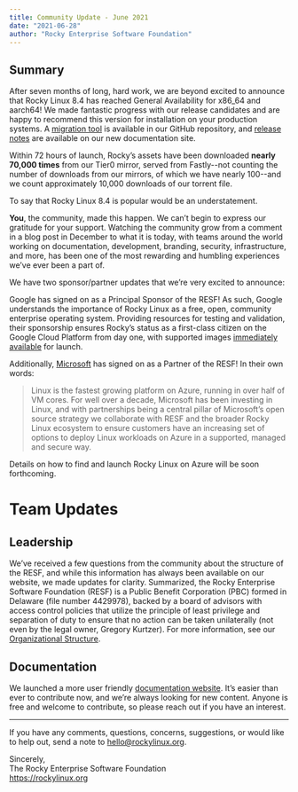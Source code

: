 ```yaml
---
title: Community Update - June 2021
date: "2021-06-28"
author: "Rocky Enterprise Software Foundation"
---
```


## Summary

After seven months of long, hard work, we are beyond excited to announce that Rocky Linux 8.4 has reached General Availability for x86_64 and aarch64! We made fantastic progress with our release candidates and are happy to recommend this version for installation on your production systems. A [migration tool](https://github.com/rocky-linux/rocky-tools/tree/main/migrate2rocky) is available in our GitHub repository, and [release notes](https://docs.rockylinux.org/release_notes/8_4/) are available on our new documentation site.

Within 72 hours of launch, Rocky’s assets have been downloaded **nearly 70,000 times** from our Tier0 mirror, served from Fastly--not counting the number of downloads from our mirrors, of which we have nearly 100--and we count approximately 10,000 downloads of our torrent file.

To say that Rocky Linux 8.4 is popular would be an understatement.

**You**, the community, made this happen. We can’t begin to express our gratitude for your support. Watching the community grow from a comment in a blog post in December to what it is today, with teams around the world working on documentation, development, branding, security, infrastructure, and more, has been one of the most rewarding and humbling experiences we’ve ever been a part of.

We have two sponsor/partner updates that we’re very excited to announce:

Google has signed on as a Principal Sponsor of the RESF! As such, Google understands the importance of Rocky Linux as a free, open, community enterprise operating system. Providing resources for testing and validation, their sponsorship ensures Rocky’s status as a first-class citizen on the Google Cloud Platform from day one, with supported images [immediately available](https://cloud.google.com/compute/docs/images/os-details#rocky_linux) for launch.

Additionally, [Microsoft](https://azure.microsoft.com/en-us/) has signed on as a Partner of the RESF! In their own words:

> Linux is the fastest growing platform on Azure, running in over half of VM cores. For well over a decade, Microsoft has been investing in Linux, and with partnerships being a central pillar of Microsoft’s open source strategy we collaborate with RESF and the broader Rocky Linux ecosystem to ensure customers have an increasing set of options to deploy Linux workloads on Azure in a supported, managed and secure way.

Details on how to find and launch Rocky Linux on Azure will be soon forthcoming.

# Team Updates

## Leadership

We’ve received a few questions from the community about the structure of the RESF, and while this information has always been available on our website, we made updates for clarity. Summarized, the Rocky Enterprise Software Foundation (RESF) is a Public Benefit Corporation (PBC) formed in Delaware (file number 4429978), backed by a board of advisors with access control policies that utilize the principle of least privilege and separation of duty to ensure that no action can be taken unilaterally (not even by the legal owner, Gregory Kurtzer). For more information, see our [Organizational Structure](https://www.resf.org/about).

## Documentation

We launched a more user friendly [documentation website](https://docs.rockylinux.org/). It’s easier than ever to contribute now, and we’re always looking for new content. Anyone is free and welcome to contribute, so please reach out if you have an interest.

---

If you have any comments, questions, concerns, suggestions, or would like to help out, send a note to [hello@rockylinux.org](mailto:hello@rockylinux.org).

<span class="mb-2">
  Sincerely,<br/>
  The Rocky Enterprise Software Foundation<br/>
  <a href="https://rockylinux.org">https://rockylinux.org</a>
</span>
